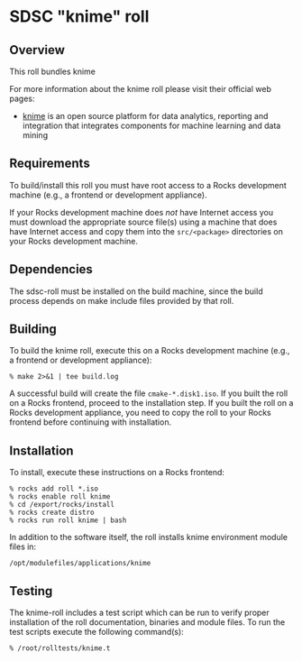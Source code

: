 # SDSC "knime" roll

## Overview

This roll bundles knime

For more information about the knime roll please visit their official web pages:

- <a href="www.knime.org" target="_blank">knime</a> is an open source platform for data analytics, reporting and integration that integrates components for machine learning and data mining

## Requirements

To build/install this roll you must have root access to a Rocks development
machine (e.g., a frontend or development appliance).

If your Rocks development machine does *not* have Internet access you must
download the appropriate source file(s) using a machine that does
have Internet access and copy them into the `src/<package>` directories on your
Rocks development machine.


## Dependencies

The sdsc-roll must be installed on the build machine, since the build process
depends on make include files provided by that roll.


## Building

To build the knime roll, execute this on a Rocks development
machine (e.g., a frontend or development appliance):

```shell
% make 2>&1 | tee build.log
```

A successful build will create the file `cmake-*.disk1.iso`.  If you built the
roll on a Rocks frontend, proceed to the installation step. If you built the
roll on a Rocks development appliance, you need to copy the roll to your Rocks
frontend before continuing with installation.


## Installation

To install, execute these instructions on a Rocks frontend:

```shell
% rocks add roll *.iso
% rocks enable roll knime
% cd /export/rocks/install
% rocks create distro
% rocks run roll knime | bash
```

In addition to the software itself, the roll installs knime environment
module files in:

```shell
/opt/modulefiles/applications/knime
```


## Testing

The knime-roll includes a test script which can be run to verify proper
installation of the roll documentation, binaries and module files. To run
the test scripts execute the following command(s):

```shell
% /root/rolltests/knime.t 
```
